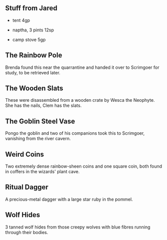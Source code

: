 ## Stuff from Jared

* tent 4gp

* naptha, 3 pints 12sp

* camp stove 5gp


## The Rainbow Pole

Brenda found this near the quarrantine and handed it over to Scrimgoer for
study, to be retrieved later.

## The Wooden Slats

These were disassembled from a wooden crate by Wesca the Neophyte.  She has the
nails, Clem has the slats.

## The Goblin Steel Vase

Pongo the goblin and two of his companions took this to Scrimgoer, vanishing
from the river cavern.

## Weird Coins

Two extremely dense rainbow-sheen coins and one square coin, both found in
coffers in the wizards' plant cave.

## Ritual Dagger

A precious-metal dagger with a large star ruby in the pommel.

## Wolf Hides

3 tanned wolf hides from those creepy wolves with blue fibres running through
their bodies.
